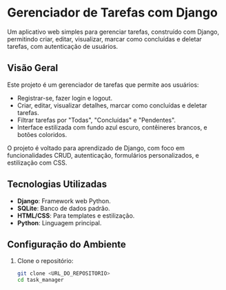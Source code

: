 # Gerenciador de Tarefas com Django

Um aplicativo web simples para gerenciar tarefas, construído com Django, permitindo criar, editar, visualizar, marcar como concluídas e deletar tarefas, com autenticação de usuários.

## Visão Geral
Este projeto é um gerenciador de tarefas que permite aos usuários:
- Registrar-se, fazer login e logout.
- Criar, editar, visualizar detalhes, marcar como concluídas e deletar tarefas.
- Filtrar tarefas por "Todas", "Concluídas" e "Pendentes".
- Interface estilizada com fundo azul escuro, contêineres brancos, e botões coloridos.

O projeto é voltado para aprendizado de Django, com foco em funcionalidades CRUD, autenticação, formulários personalizados, e estilização com CSS.

## Tecnologias Utilizadas
- **Django**: Framework web Python.
- **SQLite**: Banco de dados padrão.
- **HTML/CSS**: Para templates e estilização.
- **Python**: Linguagem principal.

## Configuração do Ambiente
1. Clone o repositório:
   ```bash
   git clone <URL_DO_REPOSITORIO>
   cd task_manager